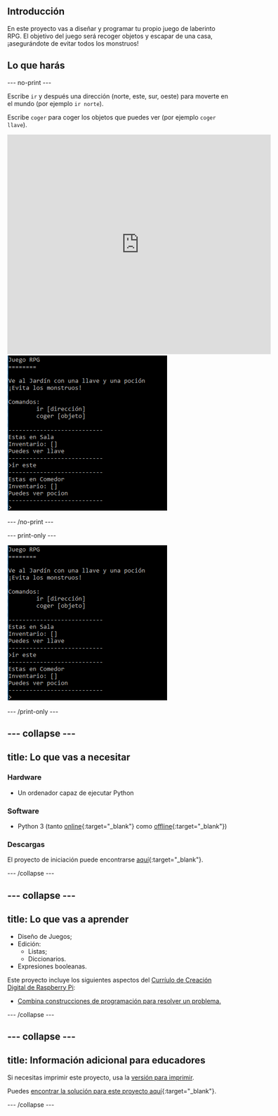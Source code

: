 ## Introducción

En este proyecto vas a diseñar y programar tu propio juego de laberinto RPG. El objetivo del juego será recoger objetos y escapar de una casa, ¡asegurándote de evitar todos los monstruos!

## Lo que harás

--- no-print ---

Escribe `ir` y después una dirección (norte, este, sur, oeste) para moverte en el mundo (por ejemplo `ir norte`).

Escribe `coger` para coger los objetos que puedes ver (por ejemplo `coger llave`).

<div class="trinket">
  <iframe src="https://trinket.io/embed/python/472467fee2?outputOnly=true&start=result" width="600" height="500" frameborder="0" marginwidth="0" marginheight="0" allowfullscreen>
  </iframe>
  <img src="images/rpg-finished.png">
</div>

--- /no-print ---

--- print-only ---

![proyecto completo](images/rpg-finished.png)

--- /print-only ---

--- collapse ---
---
title: Lo que vas a necesitar
---

### Hardware

+ Un ordenador capaz de ejecutar Python

### Software

+ Python 3 (tanto [online](https://trinket.io/){:target="_blank"} como [offline](https://www.python.org/downloads/){:target="_blank"})

### Descargas

El proyecto de iniciación puede encontrarse [aquí](https://rpf.io/p/es-ES/rpg-go){:target="_blank"}.

--- /collapse ---

--- collapse ---
---
title: Lo que vas a aprender
---

+ Diseño de Juegos;
+ Edición: 
    + Listas;
    + Diccionarios.
+ Expresiones booleanas.

Este proyecto incluye los siguientes aspectos del [Curríulo de Creación Digital de Raspberry Pi](https://rpf.io/curriculum):

+ [Combina construcciones de programación para resolver un problema.](https://www.raspberrypi.org/curriculum/programming/builder)

--- /collapse ---

--- collapse ---
---
title: Información adicional para educadores
---

Si necesitas imprimir este proyecto, usa la [versión para imprimir](https://projects.raspberrypi.org/es-ES/projects/rpg/print).

Puedes [encontrar la solución para este proyecto aquí](https://rpf.io/p/es-ES/rpg-get){:target="_blank"}.

--- /collapse ---